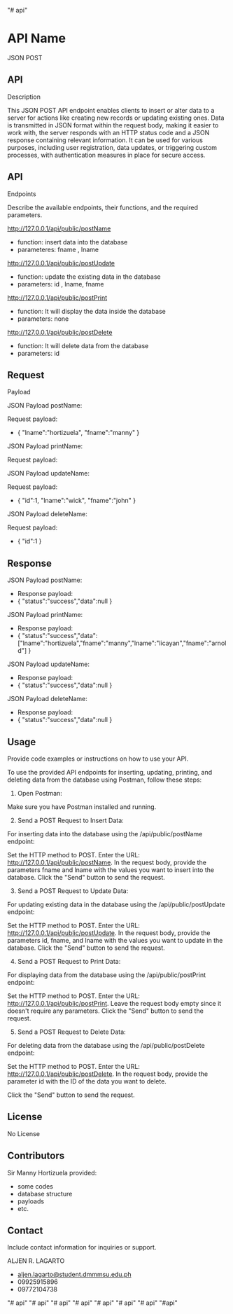 "# api"

# API Name

JSON POST


 


## API
Description

This JSON POST API endpoint enables clients to insert or alter data to a server for actions like creating new records or updating existing ones. Data is transmitted in JSON format within the request body, making it easier to work with, the server responds with an HTTP status code and a JSON response containing relevant information. It can be used for various purposes, including user registration, data updates, or triggering custom processes, with authentication measures in place for secure access. 




## API
Endpoints


Describe the
available endpoints, their functions, and the required parameters.

http://127.0.0.1/api/public/postName
- function: insert data into the database
- parameteres: fname , lname

http://127.0.0.1/api/public/postUpdate
- function: update the existing data in the database
- parameters: id , lname, fname

http://127.0.0.1/api/public/postPrint
- function: It will display the data inside the database
- parameters: none

http://127.0.0.1/api/public/postDelete
- function: It will delete data from the database
- parameters: id
 


## Request
Payload

JSON Payload postName:

Request payload:
- {
  "lname":"hortizuela",
   "fname":"manny"
}

 JSON Payload printName:
 
Request payload:

JSON Payload updateName:

Request payload:
- {
  "id":1,
  "lname":"wick",
   "fname":"john"
}

JSON Payload deleteName:

Request payload:
- {
  "id":1
}

## Response
JSON Payload postName:

- Response payload:
- {
         "status":"success","data":null
}

JSON Payload printName:

- Response payload:
- {
         "status":"success","data":["lname":"hortizuela","fname":"manny","lname":"licayan","fname":"arnold"]
}


JSON Payload updateName:

- Response payload:
- {
         "status":"success","data":null
}


JSON Payload deleteName:

- Response payload:
- {
         "status":"success","data":null
}



 


## Usage
Provide code
examples or instructions on how to use your API.

To use the provided API endpoints for inserting, updating, printing, and deleting data from the database using Postman, follow these steps:

1. Open Postman:

Make sure you have Postman installed and running.

2. Send a POST Request to Insert Data:

For inserting data into the database using the /api/public/postName endpoint:

Set the HTTP method to POST.
Enter the URL: http://127.0.0.1/api/public/postName.
In the request body, provide the parameters fname and lname with the values you want to insert into the database.
Click the "Send" button to send the request.


3. Send a POST Request to Update Data:

For updating existing data in the database using the /api/public/postUpdate endpoint:

Set the HTTP method to POST.
Enter the URL: http://127.0.0.1/api/public/postUpdate.
In the request body, provide the parameters id, fname, and lname with the values you want to update in the database.
Click the "Send" button to send the request.


4. Send a POST Request to Print Data:

For displaying data from the database using the /api/public/postPrint endpoint:

Set the HTTP method to POST.
Enter the URL: http://127.0.0.1/api/public/postPrint.
Leave the request body empty since it doesn't require any parameters.
Click the "Send" button to send the request.


5. Send a POST Request to Delete Data:

For deleting data from the database using the /api/public/postDelete endpoint:

Set the HTTP method to POST.
Enter the URL: http://127.0.0.1/api/public/postDelete.
In the request body, provide the parameter id with the ID of the data you want to delete.


Click the "Send" button to send the request.

 


## License

No License 


## Contributors

Sir Manny Hortizuela
provided:

- some codes
- database structure
- payloads
- etc.


## Contact
Include contact
information for inquiries or support.

ALJEN R. LAGARTO
- aljen.lagarto@student.dmmmsu.edu.ph
- 09925915896
- 09772104738


"# api" 
"# api" 
"# api" 
"# api" 
"# api" 
"# api" 
"# api" 
"#api" 
